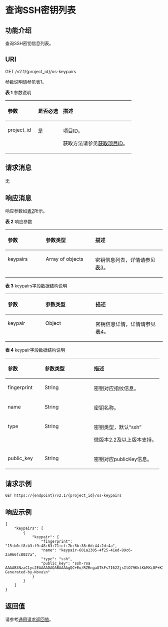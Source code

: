 # 查询SSH密钥列表<a name="ZH-CN_TOPIC_0020212676"></a>

## 功能介绍<a name="section66325402"></a>

查询SSH密钥信息列表。

## URI<a name="section60057706"></a>

GET /v2.1/\{project\_id\}/os-keypairs

参数说明请参见[表1](#table38623499)。

**表 1**  参数说明

<a name="table38623499"></a>
<table><thead align="left"><tr id="row59671974"><th class="cellrowborder" valign="top" width="23.93%" id="mcps1.2.4.1.1"><p id="p5187119"><a name="p5187119"></a><a name="p5187119"></a>参数</p>
</th>
<th class="cellrowborder" valign="top" width="19.8%" id="mcps1.2.4.1.2"><p id="p17503500"><a name="p17503500"></a><a name="p17503500"></a>是否必选</p>
</th>
<th class="cellrowborder" valign="top" width="56.269999999999996%" id="mcps1.2.4.1.3"><p id="p8497414"><a name="p8497414"></a><a name="p8497414"></a>描述</p>
</th>
</tr>
</thead>
<tbody><tr id="row53887795"><td class="cellrowborder" valign="top" width="23.93%" headers="mcps1.2.4.1.1 "><p id="p2835298"><a name="p2835298"></a><a name="p2835298"></a>project_id</p>
</td>
<td class="cellrowborder" valign="top" width="19.8%" headers="mcps1.2.4.1.2 "><p id="p28332581"><a name="p28332581"></a><a name="p28332581"></a>是</p>
</td>
<td class="cellrowborder" valign="top" width="56.269999999999996%" headers="mcps1.2.4.1.3 "><p id="p37593705"><a name="p37593705"></a><a name="p37593705"></a>项目ID。</p>
<p id="p1180512217438"><a name="p1180512217438"></a><a name="p1180512217438"></a>获取方法请参见<a href="获取项目ID.md">获取项目ID</a>。</p>
</td>
</tr>
</tbody>
</table>

## 请求消息<a name="section3648444"></a>

无

## 响应消息<a name="section32836002"></a>

响应参数如[表2](#table46959463)所示。

**表 2**  响应参数

<a name="table46959463"></a>
<table><thead align="left"><tr id="row9766180"><th class="cellrowborder" valign="top" width="24.122412241224122%" id="mcps1.2.4.1.1"><p id="p52863116"><a name="p52863116"></a><a name="p52863116"></a>参数</p>
</th>
<th class="cellrowborder" valign="top" width="31.453145314531454%" id="mcps1.2.4.1.2"><p id="p16299242"><a name="p16299242"></a><a name="p16299242"></a>参数类型</p>
</th>
<th class="cellrowborder" valign="top" width="44.42444244424442%" id="mcps1.2.4.1.3"><p id="p45170224"><a name="p45170224"></a><a name="p45170224"></a>描述</p>
</th>
</tr>
</thead>
<tbody><tr id="row34909498"><td class="cellrowborder" valign="top" width="24.122412241224122%" headers="mcps1.2.4.1.1 "><p id="p9097072"><a name="p9097072"></a><a name="p9097072"></a>keypairs</p>
</td>
<td class="cellrowborder" valign="top" width="31.453145314531454%" headers="mcps1.2.4.1.2 "><p id="p26115459"><a name="p26115459"></a><a name="p26115459"></a>Array of objects</p>
</td>
<td class="cellrowborder" valign="top" width="44.42444244424442%" headers="mcps1.2.4.1.3 "><p id="p46361647"><a name="p46361647"></a><a name="p46361647"></a>密钥信息列表，详情请参见<a href="#table41882197">表3</a>。</p>
</td>
</tr>
</tbody>
</table>

**表 3**  keypairs字段数据结构说明

<a name="table41882197"></a>
<table><thead align="left"><tr id="row19241577"><th class="cellrowborder" valign="top" width="23.932393239323932%" id="mcps1.2.4.1.1"><p id="p564410811336"><a name="p564410811336"></a><a name="p564410811336"></a>参数</p>
</th>
<th class="cellrowborder" valign="top" width="31.83318331833183%" id="mcps1.2.4.1.2"><p id="p2064412853319"><a name="p2064412853319"></a><a name="p2064412853319"></a>参数类型</p>
</th>
<th class="cellrowborder" valign="top" width="44.23442344234424%" id="mcps1.2.4.1.3"><p id="p166444810334"><a name="p166444810334"></a><a name="p166444810334"></a>描述</p>
</th>
</tr>
</thead>
<tbody><tr id="row34772456"><td class="cellrowborder" valign="top" width="23.932393239323932%" headers="mcps1.2.4.1.1 "><p id="p65105571"><a name="p65105571"></a><a name="p65105571"></a>keypair</p>
</td>
<td class="cellrowborder" valign="top" width="31.83318331833183%" headers="mcps1.2.4.1.2 "><p id="p9736186"><a name="p9736186"></a><a name="p9736186"></a>Object</p>
</td>
<td class="cellrowborder" valign="top" width="44.23442344234424%" headers="mcps1.2.4.1.3 "><p id="p51249570"><a name="p51249570"></a><a name="p51249570"></a>密钥信息详情，详情请参见<a href="#table48408329">表4</a>。</p>
</td>
</tr>
</tbody>
</table>

**表 4**  keypair字段数据结构说明

<a name="table48408329"></a>
<table><thead align="left"><tr id="row27259828"><th class="cellrowborder" valign="top" width="23.93%" id="mcps1.2.4.1.1"><p id="p956121163317"><a name="p956121163317"></a><a name="p956121163317"></a>参数</p>
</th>
<th class="cellrowborder" valign="top" width="32.019999999999996%" id="mcps1.2.4.1.2"><p id="p656110113337"><a name="p656110113337"></a><a name="p656110113337"></a>参数类型</p>
</th>
<th class="cellrowborder" valign="top" width="44.05%" id="mcps1.2.4.1.3"><p id="p1256131103312"><a name="p1256131103312"></a><a name="p1256131103312"></a>描述</p>
</th>
</tr>
</thead>
<tbody><tr id="row37982174"><td class="cellrowborder" valign="top" width="23.93%" headers="mcps1.2.4.1.1 "><p id="p56657239"><a name="p56657239"></a><a name="p56657239"></a>fingerprint</p>
</td>
<td class="cellrowborder" valign="top" width="32.019999999999996%" headers="mcps1.2.4.1.2 "><p id="p12150471"><a name="p12150471"></a><a name="p12150471"></a>String</p>
</td>
<td class="cellrowborder" valign="top" width="44.05%" headers="mcps1.2.4.1.3 "><p id="p66432381"><a name="p66432381"></a><a name="p66432381"></a>密钥对应指纹信息。</p>
</td>
</tr>
<tr id="row61020521"><td class="cellrowborder" valign="top" width="23.93%" headers="mcps1.2.4.1.1 "><p id="p43715136"><a name="p43715136"></a><a name="p43715136"></a>name</p>
</td>
<td class="cellrowborder" valign="top" width="32.019999999999996%" headers="mcps1.2.4.1.2 "><p id="p58836357"><a name="p58836357"></a><a name="p58836357"></a>String</p>
</td>
<td class="cellrowborder" valign="top" width="44.05%" headers="mcps1.2.4.1.3 "><p id="p9140568"><a name="p9140568"></a><a name="p9140568"></a>密钥名称。</p>
</td>
</tr>
<tr id="row199744112018"><td class="cellrowborder" valign="top" width="23.93%" headers="mcps1.2.4.1.1 "><p id="p199751011803"><a name="p199751011803"></a><a name="p199751011803"></a>type</p>
</td>
<td class="cellrowborder" valign="top" width="32.019999999999996%" headers="mcps1.2.4.1.2 "><p id="p139751111204"><a name="p139751111204"></a><a name="p139751111204"></a>String</p>
</td>
<td class="cellrowborder" valign="top" width="44.05%" headers="mcps1.2.4.1.3 "><p id="p1097512112013"><a name="p1097512112013"></a><a name="p1097512112013"></a>密钥类型，默认“ssh”</p>
<p id="p144811212011"><a name="p144811212011"></a><a name="p144811212011"></a>微版本2.2及以上版本支持。</p>
</td>
</tr>
<tr id="row15156252"><td class="cellrowborder" valign="top" width="23.93%" headers="mcps1.2.4.1.1 "><p id="p19696890"><a name="p19696890"></a><a name="p19696890"></a>public_key</p>
</td>
<td class="cellrowborder" valign="top" width="32.019999999999996%" headers="mcps1.2.4.1.2 "><p id="p46735588"><a name="p46735588"></a><a name="p46735588"></a>String</p>
</td>
<td class="cellrowborder" valign="top" width="44.05%" headers="mcps1.2.4.1.3 "><p id="p46049856"><a name="p46049856"></a><a name="p46049856"></a>密钥对应publicKey信息。</p>
</td>
</tr>
</tbody>
</table>

## 请求示例<a name="section13755153085015"></a>

```
GET https://{endpoint}/v2.1/{project_id}/os-keypairs
```

## 响应示例<a name="section4713102134415"></a>

```
{
    "keypairs": [
        {
            "keypair": {
                "fingerprint": "15:b0:f8:b3:f9:48:63:71:cf:7b:5b:38:6d:44:2d:4a",
                "name": "keypair-601a2305-4f25-41ed-89c6-2a966fc8027a",
                "type": "ssh",
                "public_key": "ssh-rsa AAAAB3NzaC1yc2EAAAADAQABAAAAgQC+Eo/RZRngaGTkFs7I62ZjsIlO79KklKbMXi8F+KITD4bVQHHn+kV+4gRgkgCRbdoDqoGfpaDFs877DYX9n4z6FrAIZ4PES8TNKhatifpn9NdQYWA+IkU8CuvlEKGuFpKRi/k7JLos/gHi2hy7QUwgtRvcefvD/vgQZOVw/mGR9Q== Generated-by-Nova\n"
            }
        }
    ]
}
```

## 返回值<a name="section27088563"></a>

请参考[通用请求返回值](通用请求返回值.md)。

